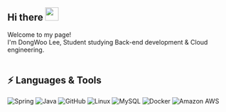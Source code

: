 <h2> Hi there <img src="https://raw.githubusercontent.com/aemmadi/aemmadi/master/wave.gif"width="30"></h2>

Welcome to my page!<br>
I'm DongWoo Lee, Student studying Back-end development & Cloud engineering.<br><br>



## ⚡ Languages & Tools
![Spring](https://img.shields.io/badge/Spring-6DB33F?style=flat-square&logo=Spring&logoColor=white)
![Java](https://img.shields.io/badge/Java-orange?style=flat-square&logo=java)
![GitHub](https://img.shields.io/badge/-GitHub-181717?style=flat-square&logo=github)
![Linux](https://img.shields.io/badge/Linux-black?style=flat-square&logo=linux)
![MySQL](https://img.shields.io/badge/-MySQL-black?style=flat-square&logo=mysql)
![Docker](https://img.shields.io/badge/Docker-2496ED?style=flat-square&logo=Docker&logoColor=white)
![Amazon AWS](https://img.shields.io/badge/Amazon%20AWS-232F3E?style=flat-square&logo=amazon-aws)





